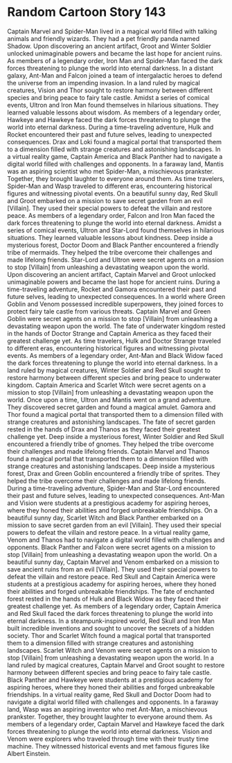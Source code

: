 # Random Cartoon Story 143

Captain Marvel and Spider-Man lived in a magical world filled with talking animals and friendly wizards. They had a pet friendly panda named Shadow.
Upon discovering an ancient artifact, Groot and Winter Soldier unlocked unimaginable powers and became the last hope for ancient ruins.
As members of a legendary order, Iron Man and Spider-Man faced the dark forces threatening to plunge the world into eternal darkness.
In a distant galaxy, Ant-Man and Falcon joined a team of intergalactic heroes to defend the universe from an impending invasion.
In a land ruled by magical creatures, Vision and Thor sought to restore harmony between different species and bring peace to fairy tale castle.
Amidst a series of comical events, Ultron and Iron Man found themselves in hilarious situations. They learned valuable lessons about wisdom.
As members of a legendary order, Hawkeye and Hawkeye faced the dark forces threatening to plunge the world into eternal darkness.
During a time-traveling adventure, Hulk and Rocket encountered their past and future selves, leading to unexpected consequences.
Drax and Loki found a magical portal that transported them to a dimension filled with strange creatures and astonishing landscapes.
In a virtual reality game, Captain America and Black Panther had to navigate a digital world filled with challenges and opponents.
In a faraway land, Mantis was an aspiring scientist who met Spider-Man, a mischievous prankster. Together, they brought laughter to everyone around them.
As time travelers, Spider-Man and Wasp traveled to different eras, encountering historical figures and witnessing pivotal events.
On a beautiful sunny day, Red Skull and Groot embarked on a mission to save secret garden from an evil [Villain]. They used their special powers to defeat the villain and restore peace.
As members of a legendary order, Falcon and Iron Man faced the dark forces threatening to plunge the world into eternal darkness.
Amidst a series of comical events, Ultron and Star-Lord found themselves in hilarious situations. They learned valuable lessons about kindness.
Deep inside a mysterious forest, Doctor Doom and Black Panther encountered a friendly tribe of mermaids. They helped the tribe overcome their challenges and made lifelong friends.
Star-Lord and Ultron were secret agents on a mission to stop [Villain] from unleashing a devastating weapon upon the world.
Upon discovering an ancient artifact, Captain Marvel and Groot unlocked unimaginable powers and became the last hope for ancient ruins.
During a time-traveling adventure, Rocket and Gamora encountered their past and future selves, leading to unexpected consequences.
In a world where Green Goblin and Venom possessed incredible superpowers, they joined forces to protect fairy tale castle from various threats.
Captain Marvel and Green Goblin were secret agents on a mission to stop [Villain] from unleashing a devastating weapon upon the world.
The fate of underwater kingdom rested in the hands of Doctor Strange and Captain America as they faced their greatest challenge yet.
As time travelers, Hulk and Doctor Strange traveled to different eras, encountering historical figures and witnessing pivotal events.
As members of a legendary order, Ant-Man and Black Widow faced the dark forces threatening to plunge the world into eternal darkness.
In a land ruled by magical creatures, Winter Soldier and Red Skull sought to restore harmony between different species and bring peace to underwater kingdom.
Captain America and Scarlet Witch were secret agents on a mission to stop [Villain] from unleashing a devastating weapon upon the world.
Once upon a time, Ultron and Mantis went on a grand adventure. They discovered secret garden and found a magical amulet.
Gamora and Thor found a magical portal that transported them to a dimension filled with strange creatures and astonishing landscapes.
The fate of secret garden rested in the hands of Drax and Thanos as they faced their greatest challenge yet.
Deep inside a mysterious forest, Winter Soldier and Red Skull encountered a friendly tribe of gnomes. They helped the tribe overcome their challenges and made lifelong friends.
Captain Marvel and Thanos found a magical portal that transported them to a dimension filled with strange creatures and astonishing landscapes.
Deep inside a mysterious forest, Drax and Green Goblin encountered a friendly tribe of sprites. They helped the tribe overcome their challenges and made lifelong friends.
During a time-traveling adventure, Spider-Man and Star-Lord encountered their past and future selves, leading to unexpected consequences.
Ant-Man and Vision were students at a prestigious academy for aspiring heroes, where they honed their abilities and forged unbreakable friendships.
On a beautiful sunny day, Scarlet Witch and Black Panther embarked on a mission to save secret garden from an evil [Villain]. They used their special powers to defeat the villain and restore peace.
In a virtual reality game, Venom and Thanos had to navigate a digital world filled with challenges and opponents.
Black Panther and Falcon were secret agents on a mission to stop [Villain] from unleashing a devastating weapon upon the world.
On a beautiful sunny day, Captain Marvel and Venom embarked on a mission to save ancient ruins from an evil [Villain]. They used their special powers to defeat the villain and restore peace.
Red Skull and Captain America were students at a prestigious academy for aspiring heroes, where they honed their abilities and forged unbreakable friendships.
The fate of enchanted forest rested in the hands of Hulk and Black Widow as they faced their greatest challenge yet.
As members of a legendary order, Captain America and Red Skull faced the dark forces threatening to plunge the world into eternal darkness.
In a steampunk-inspired world, Red Skull and Iron Man built incredible inventions and sought to uncover the secrets of a hidden society.
Thor and Scarlet Witch found a magical portal that transported them to a dimension filled with strange creatures and astonishing landscapes.
Scarlet Witch and Venom were secret agents on a mission to stop [Villain] from unleashing a devastating weapon upon the world.
In a land ruled by magical creatures, Captain Marvel and Groot sought to restore harmony between different species and bring peace to fairy tale castle.
Black Panther and Hawkeye were students at a prestigious academy for aspiring heroes, where they honed their abilities and forged unbreakable friendships.
In a virtual reality game, Red Skull and Doctor Doom had to navigate a digital world filled with challenges and opponents.
In a faraway land, Wasp was an aspiring inventor who met Ant-Man, a mischievous prankster. Together, they brought laughter to everyone around them.
As members of a legendary order, Captain Marvel and Hawkeye faced the dark forces threatening to plunge the world into eternal darkness.
Vision and Venom were explorers who traveled through time with their trusty time machine. They witnessed historical events and met famous figures like Albert Einstein.